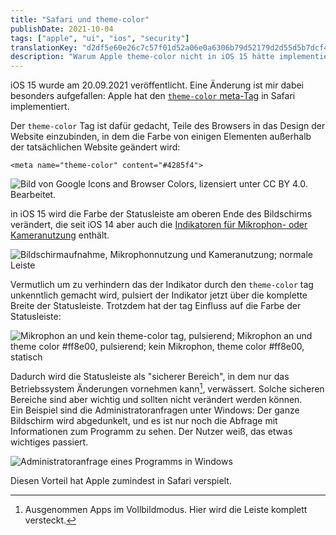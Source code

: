 ```yaml
---
title: "Safari und theme-color"
publishDate: 2021-10-04
tags: ["apple", "ui", "ios", "security"]
translationKey: "d2df5e60e26c7c57f01d52a06e0a6306b79d52179d2d55d5b7dcf4051f30756f"
description: "Warum Apple theme-color nicht in iOS 15 hätte implementieren sollen."
---
```


iOS 15 wurde am 20.09.2021 veröffentlicht. Eine Änderung ist mir dabei besonders aufgefallen: Apple hat den [`theme-color` meta-Tag](https://developer.mozilla.org/en-US/docs/Web/HTML/Element/meta/name/theme-color) in Safari implementiert.

Der `theme-color` Tag ist dafür gedacht, Teile des Browsers in das Design der Website einzubinden, in dem die Farbe von einigen Elementen außerhalb der tatsächlichen Website geändert wird:

~~~
<meta name="theme-color" content="#4285f4">
~~~

![Bild von Google [Icons and Browser Colors](https://developers.google.com/web/fundamentals/design-and-ux/browser-customization/), lizensiert unter [CC BY 4.0](https://creativecommons.org/licenses/by/4.0/). Bearbeitet.](meta-tag-theme-color.png "Beispiel für die Nutzung des theme-color tags")

in iOS 15 wird die Farbe der Statusleiste am oberen Ende des Bildschirms verändert, die seit iOS 14 aber auch die [Indikatoren für Mikrophon- oder Kameranutzung](https://support.apple.com/de-de/HT211876) enthält.

![Bildschirmaufnahme, Mikrophonnutzung und Kameranutzung; normale Leiste](indicators-iOS15.png)

Vermutlich um zu verhindern das der Indikator durch den `theme-color` tag unkenntlich gemacht wird, pulsiert der Indikator jetzt über die komplette Breite der Statusleiste. Trotzdem hat der tag Einfluss auf die Farbe der Statusleiste:

![Mikrophon an und kein `theme-color` tag, pulsierend; Mikrophon an und `theme color #ff8e00`, pulsierend; kein Mikrophon, `theme color #ff8e00`, statisch](indicators-colored-iOS15.png)

Dadurch wird die Statusleiste als "sicherer Bereich", in dem nur das Betriebssystem Änderungen vornehmen kann[^1], verwässert. Solche sicheren Bereiche sind aber wichtig und sollten nicht verändert werden können.  
Ein Beispiel sind die Administratoranfragen unter Windows: Der ganze Bildschirm wird abgedunkelt, und es ist nur noch die Abfrage mit Informationen zum Programm zu sehen. Der Nutzer weiß, das etwas wichtiges passiert.
[^1]: Ausgenommen Apps im Vollbildmodus. Hier wird die Leiste komplett versteckt.

![Administratoranfrage eines Programms in Windows](uac.png)

Diesen Vorteil hat Apple zumindest in Safari verspielt.